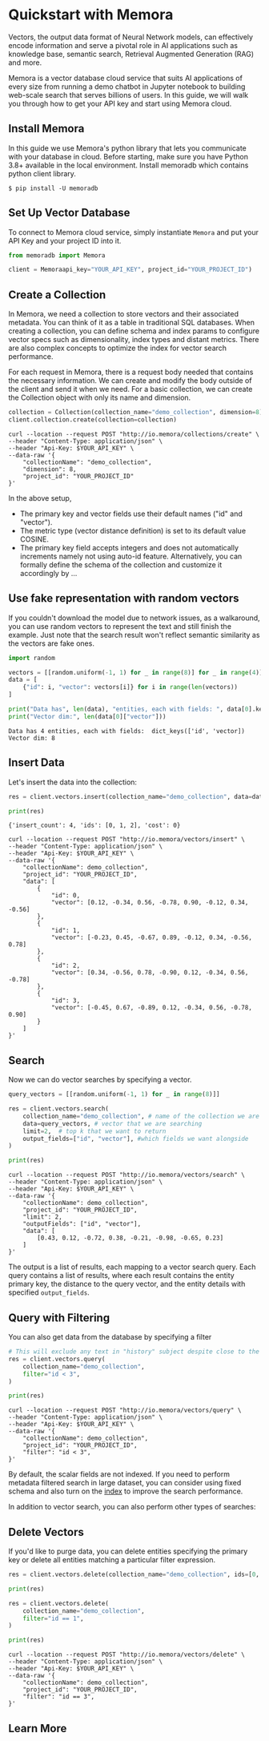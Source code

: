 # Quickstart with Memora


Vectors, the output data format of Neural Network models, can effectively encode information and serve a pivotal role in AI applications such as knowledge base, semantic search, Retrieval Augmented Generation (RAG) and more. 

Memora is a vector database cloud service that suits AI applications of every size from running a demo chatbot in Jupyter notebook to building web-scale search that serves billions of users. In this guide, we will walk you through how to get your API key and start using Memora cloud.


## Install Memora
In this guide we use Memora's python library that lets you communicate with your database in cloud. Before starting, make sure you have Python 3.8+ available in the local environment. Install memoradb which contains python client library.

```shell
$ pip install -U memoradb
```

## Set Up Vector Database
To connect to Memora cloud service, simply instantiate `Memora` and put your API Key and your project ID into it. 

```python
from memoradb import Memora

client = Memoraapi_key="YOUR_API_KEY", project_id="YOUR_PROJECT_ID")
```



## Create a Collection
In Memora, we need a collection to store vectors and their associated metadata. You can think of it as a table in traditional SQL databases. When creating a collection, you can define schema and index params to configure vector specs such as dimensionality, index types and distant metrics. There are also complex concepts to optimize the index for vector search performance. 

For each request in Memora, there is a request body needed that contains the necessary information. We can create and modify the body outside of the client and send it when we need. For a basic collection, we can create the Collection object with only its name and dimension.


```python
collection = Collection(collection_name="demo_collection", dimension=8)
client.collection.create(collection=collection)
```

```shell
curl --location --request POST "http://io.memora/collections/create" \
--header "Content-Type: application/json" \
--header "Api-Key: $YOUR_API_KEY" \
--data-raw '{
    "collectionName": "demo_collection",
    "dimension": 8,
    "project_id": "YOUR_PROJECT_ID"
}'

```

In the above setup, 
- The primary key and vector fields use their default names ("id" and "vector").
- The metric type (vector distance definition) is set to its default value COSINE.
- The primary key field accepts integers and does not automatically increments namely not using auto-id feature.
Alternatively, you can formally define the schema of the collection and customize it accordingly by ...


## Use fake representation with random vectors
If you couldn't download the model due to network issues, as a walkaround, you can use random vectors to represent the text and still finish the example. Just note that the search result won't reflect semantic similarity as the vectors are fake ones. 


```python
import random

vectors = [[random.uniform(-1, 1) for _ in range(8)] for _ in range(4)]
data = [
    {"id": i, "vector": vectors[i]} for i in range(len(vectors))
]

print("Data has", len(data), "entities, each with fields: ", data[0].keys())
print("Vector dim:", len(data[0]["vector"]))
```

    Data has 4 entities, each with fields:  dict_keys(['id', 'vector])
    Vector dim: 8


## Insert Data
Let's insert the data into the collection:


```python
res = client.vectors.insert(collection_name="demo_collection", data=data)

print(res)
```

    {'insert_count': 4, 'ids': [0, 1, 2], 'cost': 0}


```shell
curl --location --request POST "http://io.memora/vectors/insert" \
--header "Content-Type: application/json" \
--header "Api-Key: $YOUR_API_KEY" \
--data-raw '{
    "collectionName": demo_collection",
    "project_id": "YOUR_PROJECT_ID",
    "data": [
        {
            "id": 0,
            "vector": [0.12, -0.34, 0.56, -0.78, 0.90, -0.12, 0.34, -0.56]
        },
        {
            "id": 1,
            "vector": [-0.23, 0.45, -0.67, 0.89, -0.12, 0.34, -0.56, 0.78]
        },
        {
            "id": 2,
            "vector": [0.34, -0.56, 0.78, -0.90, 0.12, -0.34, 0.56, -0.78]
        },
        {
            "id": 3,
            "vector": [-0.45, 0.67, -0.89, 0.12, -0.34, 0.56, -0.78, 0.90]
        }
    ]
}'
```


## Search
Now we can do vector searches by specifying a vector.


```python
query_vectors = [[random.uniform(-1, 1) for _ in range(8)]]

res = client.vectors.search(
    collection_name="demo_collection", # name of the collection we are working in
    data=query_vectors, # vector that we are searching
    limit=2,  # top k that we want to return
    output_fields=["id", "vector"], #which fields we want alongside
)

print(res)
```

```shell
curl --location --request POST "http://io.memora/vectors/search" \
--header "Content-Type: application/json" \
--header "Api-Key: $YOUR_API_KEY" \
--data-raw '{
    "collectionName": demo_collection",
    "project_id": "YOUR_PROJECT_ID",
    "limit": 2,
    "outputFields": ["id", "vector"],
    "data": [
        [0.43, 0.12, -0.72, 0.38, -0.21, -0.98, -0.65, 0.23]
    ]
}'
```


The output is a list of results, each mapping to a vector search query. Each query contains a list of results, where each result contains the entity primary key, the distance to the query vector, and the entity details with specified `output_fields`.

## Query with Filtering
You can also get data from the database by specifying a filter 


```python
# This will exclude any text in "history" subject despite close to the query vector.
res = client.vectors.query(
    collection_name="demo_collection",
    filter="id < 3",
)

print(res)
```

```shell
curl --location --request POST "http://io.memora/vectors/query" \
--header "Content-Type: application/json" \
--header "Api-Key: $YOUR_API_KEY" \
--data-raw '{
    "collectionName": demo_collection",
    "project_id": "YOUR_PROJECT_ID",
    "filter": "id < 3",
}'
```

By default, the scalar fields are not indexed. If you need to perform metadata filtered search in large dataset, you can consider using fixed schema and also turn on the [index](https://milvus.io/docs/scalar_index.md) to improve the search performance. 

In addition to vector search, you can also perform other types of searches:


## Delete Vectors
If you'd like to purge data, you can delete entities specifying the primary key or delete all entities matching a particular filter expression.


```python
res = client.vectors.delete(collection_name="demo_collection", ids=[0, 2])

print(res)

res = client.vectors.delete(
    collection_name="demo_collection",
    filter="id == 1",
)

print(res)
```
```shell
curl --location --request POST "http://io.memora/vectors/delete" \
--header "Content-Type: application/json" \
--header "Api-Key: $YOUR_API_KEY" \
--data-raw '{
    "collectionName": demo_collection",
    "project_id": "YOUR_PROJECT_ID",
    "filter": "id == 3",
}'
```



## Learn More

